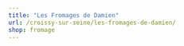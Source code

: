 ```yaml
---
title: "Les Fromages de Damien"
url: /croissy-sur-seine/les-fromages-de-damien/
shop: fromage
---
```

